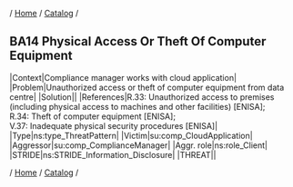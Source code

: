 / [Home](/acctp/) / [Catalog](/acctp/catalog/) /

## BA14 Physical Access Or Theft Of Computer Equipment

|Context|Compliance manager works with cloud application|
|Problem|Unauthorized access or theft of computer equipment from data centre|
|Solution||
|References|R.33: Unauthorized access to premises (including physical access to machines and other facilities) [ENISA];<br /> R.34: Theft of computer equipment [ENISA];<br /> V.37: Inadequate physical security procedures [ENISA]|
|Type|ns:type_ThreatPattern|
|Victim|su:comp_CloudApplication|
|Aggressor|su:comp_ComplianceManager|
|Aggr. role|ns:role_Client|
|STRIDE|ns:STRIDE_Information_Disclosure|
|THREAT||

/ [Home](/acctp/) / [Catalog](/acctp/catalog/) /
